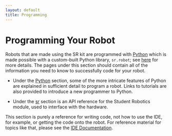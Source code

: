 ```yaml
---
layout: default
title: Programming
---
```


Programming Your Robot
======================

Robots that are made using the SR kit are programmed with [Python](/docs/programming/python/) which is made possible with a custom-built Python library, `sr.robot`; see [here](/docs/programming/sr/) for more details. The pages under this section should contain all of the information you need to know to successfully code for your robot. 

* Under the [Python](/docs/programming/python/) section, some of the more intricate features of Python are explained in sufficient detail to program a robot. Links to tutorials are also provided to introduce a new programmer to Python.

* Under the [sr](/docs/programming/sr/) section is an API reference for the Student Robotics module, used to interface with the hardware.

This section is purely a reference for writing code, not how to use the IDE, for example, or getting the code onto the robot. For reference material for topics like that, please see the [IDE Documentation](/docs/IDE/).
